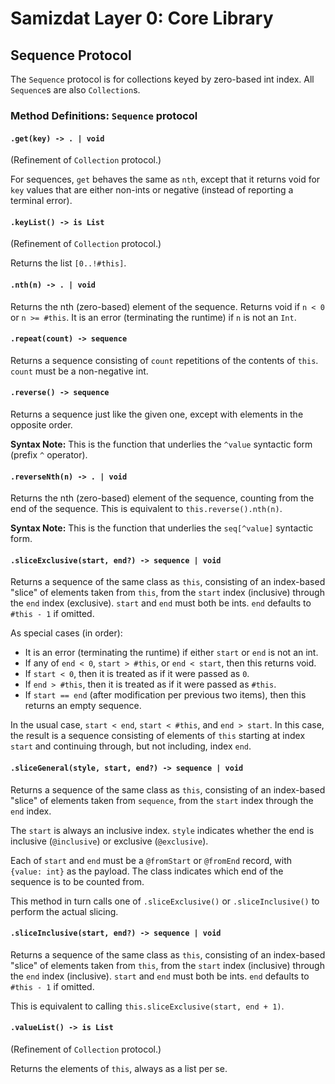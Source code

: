 Samizdat Layer 0: Core Library
==============================

Sequence Protocol
-----------------

The `Sequence` protocol is for collections keyed by zero-based int index.
All `Sequence`s are also `Collection`s.


### Method Definitions: `Sequence` protocol

#### `.get(key) -> . | void`

(Refinement of `Collection` protocol.)

For sequences, `get` behaves the same as `nth`, except that it returns
void for `key` values that are either non-ints or negative (instead of
reporting a terminal error).

#### `.keyList() -> is List`

(Refinement of `Collection` protocol.)

Returns the list `[0..!#this]`.

#### `.nth(n) -> . | void`

Returns the nth (zero-based) element of the sequence. Returns void if `n < 0`
or `n >= #this`. It is an error (terminating the runtime) if `n` is not an
`Int`.

#### `.repeat(count) -> sequence`

Returns a sequence consisting of `count` repetitions of the contents of `this`.
`count` must be a non-negative int.

#### `.reverse() -> sequence`

Returns a sequence just like the given one, except with elements in
the opposite order.

**Syntax Note:** This is the function that underlies the `^value`
syntactic form (prefix `^` operator).

#### `.reverseNth(n) -> . | void`

Returns the nth (zero-based) element of the sequence, counting from the
end of the sequence. This is equivalent to `this.reverse().nth(n)`.

**Syntax Note:** This is the function that underlies the `seq[^value]`
syntactic form.

#### `.sliceExclusive(start, end?) -> sequence | void`

Returns a sequence of the same class as `this`, consisting of an
index-based "slice" of elements taken from `this`, from the `start`
index (inclusive) through the `end` index (exclusive). `start` and `end`
must both be ints. `end` defaults to `#this - 1` if omitted.

As special cases (in order):
* It is an error (terminating the runtime) if either `start` or `end` is
  not an int.
* If any of `end < 0`, `start > #this`, or `end < start`, then this returns
  void.
* If `start < 0`, then it is treated as if it were passed as `0`.
* If `end > #this`, then it is treated as if it were passed as `#this`.
* If `start == end` (after modification per previous two items), then this
  returns an empty sequence.

In the usual case, `start < end`, `start < #this`, and `end > start`.
In this case, the result is a sequence consisting of elements of `this`
starting at index `start` and continuing through, but not including, index
`end`.

#### `.sliceGeneral(style, start, end?) -> sequence | void`

Returns a sequence of the same class as `this`, consisting of an index-based
"slice" of elements taken from `sequence`, from the `start` index through the
`end` index.

The `start` is always an inclusive index. `style` indicates whether the
end is inclusive (`@inclusive`) or exclusive (`@exclusive`).

Each of `start` and `end` must be a `@fromStart` or `@fromEnd` record, with
`{value: int}` as the payload. The class indicates which end of the sequence
is to be counted from.

This method in turn calls one of `.sliceExclusive()` or `.sliceInclusive()` to
perform the actual slicing.

#### `.sliceInclusive(start, end?) -> sequence | void`

Returns a sequence of the same class as `this`, consisting of an
index-based "slice" of elements taken from `this`, from the `start`
index (inclusive) through the `end` index (inclusive). `start` and `end`
must both be ints. `end` defaults to `#this - 1` if omitted.

This is equivalent to calling `this.sliceExclusive(start, end + 1)`.

#### `.valueList() -> is List`

(Refinement of `Collection` protocol.)

Returns the elements of `this`, always as a list per se.
